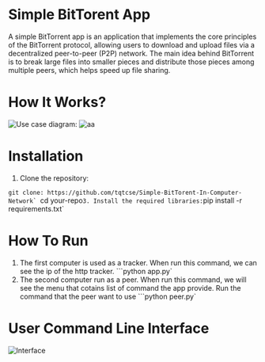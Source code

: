 # Simple BitTorent App 
A simple BitTorrent app is an application that implements the core principles of the BitTorrent protocol, allowing users to download and upload files via a decentralized peer-to-peer (P2P) network. The main idea behind BitTorrent is to break large files into smaller pieces and distribute those pieces among multiple peers, which helps speed up file sharing.
# How It Works?

![Use case diagram:](https://github.com/user-attachments/assets/c87e951c-b274-4954-af8a-cc9c63d15844)
![aa](https://github.com/user-attachments/assets/bf8af69b-7c90-4450-8dcc-63f539c7dfad)
# Installation
1. Clone the repository:

```git clone: https://github.com/tqtcse/Simple-BitTorent-In-Computer-Network`
```cd your-repo`
3. Install the required libraries:
`pip install -r requirements.txt`
# How To Run 
1. The first computer is used as a tracker. When run this command, we can see the ip of the http tracker.
```python app.py`
2. The second computer run as a peer. When run this command, we will see the menu that cotains list of command the app provide. Run the command that the peer want to use
```python peer.py`
# User Command Line Interface
![Interface](https://github.com/user-attachments/assets/29383344-e54c-4d29-b1fd-2bdcbaa83274)
